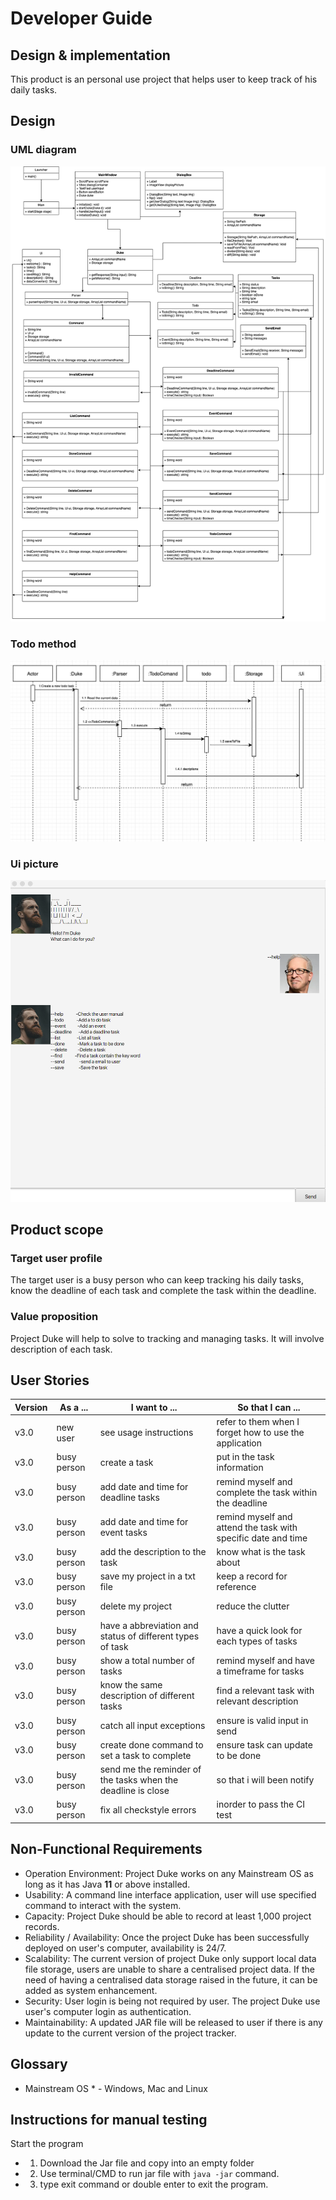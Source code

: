 # Developer Guide

## Design & implementation

This product is an personal use project that helps user to keep track of his daily tasks.
## Design

### UML diagram 
![UML Diagram](images/IP.png) 

### Todo method
![Sequence Diagram](images/Ip2.png)

### Ui picture
![Ui png](images/GUI.png)



## Product scope
### Target user profile

The target user is a busy person who can keep tracking his daily tasks, know the deadline of each task and complete the task within the deadline.

### Value proposition

Project Duke will help to solve to tracking and managing tasks. It will involve description of each task. 

## User Stories

|Version| As a ... | I want to ... | So that I can ...|
|--------|----------|---------------|------------------|
|v3.0|new user|see usage instructions|refer to them when I forget how to use the application|
|v3.0|busy person|create a task|put in the task information|
|v3.0|busy person|add date and time for deadline tasks| remind myself and complete the task within the deadline|
|v3.0|busy person|add date and time for event tasks| remind myself and attend the task with specific date and time|
|v3.0|busy person|add the description to the task|know what is the task about|
|v3.0|busy person|save my project in a txt file|keep a record for reference|
|v3.0|busy person|delete my project| reduce the clutter|
|v3.0|busy person|have a abbreviation and status of different types of task|have a quick look for each types of tasks| |
|v3.0|busy person|show a total number of tasks|remind myself and have a timeframe for tasks|
|v3.0|busy person|know the same description of different tasks|find a relevant task with relevant description|
|v3.0|busy person|catch all input exceptions | ensure is valid input in send|
|v3.0|busy person|create done command to set a task to complete| ensure task can update to be done|
|v3.0|busy person|send me the reminder of the tasks when the deadline is close| so that i will been notify|
|v3.0|busy person|fix all checkstyle errors| inorder to pass the CI test|

## Non-Functional Requirements

* Operation Environment: Project Duke works on any Mainstream OS as long as it has Java **11** or above installed. 
* Usability: A command line interface application, user will use specified command to interact with the system.
* Capacity: Project Duke should be able to record at least 1,000 project records. 
* Reliability / Availability: Once the project Duke has been successfully deployed on user's computer, availability is 24/7.   
* Scalability: The current version of project Duke only support local data file storage, users are unable to share a centralised project data.
               If the need of having a centralised data storage raised in the future, it can be added as system enhancement. 
* Security: User login is being not required by user. The project Duke use user's computer login as authentication.
* Maintainability: A updated JAR file will be released to user if there is any update to the current version of the project tracker.                 
               
## Glossary

* Mainstream OS * - Windows, Mac and Linux

## Instructions for manual testing

Start the program
*    1. Download the Jar file and copy into an empty folder
*    2. Use terminal/CMD to run jar file with `java -jar` command.
*    3. type exit command or double enter to exit the program.
